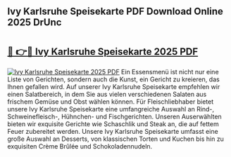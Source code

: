 ## Ivy Karlsruhe Speisekarte PDF Download Online 2025 DrUnc

# <h2><a href="http://gccesqw.nevu.top/?p=Ivy+Karlsruhe+Speisekarte">🔗 👉🔴 Ivy Karlsruhe Speisekarte 2025 PDF</a></h2>

[![Ivy Karlsruhe Speisekarte 2025 PDF](https://i.imgur.com/dBaPXMq.png)](http://gccesqw.nevu.top/?p=Ivy+Karlsruhe+Speisekarte)
Ein Essensmenü ist nicht nur eine Liste von Gerichten, sondern auch die Kunst, ein Gericht zu kreieren, das Ihnen gefallen wird. Auf unserer Ivy Karlsruhe Speisekarte empfehlen wir einen Salatbereich, in dem Sie aus vielen verschiedenen Salaten aus frischem Gemüse und Obst wählen können. Für Fleischliebhaber bietet unsere Ivy Karlsruhe Speisekarte eine umfangreiche Auswahl an Rind-, Schweinefleisch-, Hühnchen- und Fischgerichten. Unseren Auserwählten bieten wir exquisite Gerichte wie Schaschlik und Steak an, die auf fettem Feuer zubereitet werden. Unsere Ivy Karlsruhe Speisekarte umfasst eine große Auswahl an Desserts, von klassischen Torten und Kuchen bis hin zu exquisiten Crème Brûlée und Schokoladennudeln.
